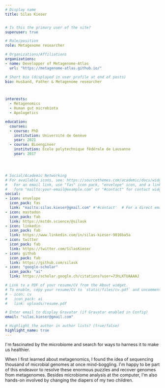 ```yaml
---
# Display name
title: Silas Kieser


# Is this the primary user of the site?
superuser: true

# Role/position
role: Metagenome researcher

# Organizations/Affiliations
organizations:
- name: Developper of Metagenome-Atlas
  url: "https://metagenome-atlas.github.io/"

# Short bio (displayed in user profile at end of posts)
bio: Husband, Father & Metagenome researcher



interests:
  - Metagenomics
  - Human gut microbiota
  - Apologetics

education:
  courses:
  - course: PhD
    institution: Université de Genève
    year: 2021
  - course: Bioengineer
    institution: École polytechnique fédérale de Lausanne
    year: 2017




# Social/Academic Networking
# For available icons, see: https://sourcethemes.com/academic/docs/widgets/#icons
#   For an email link, use "fas" icon pack, "envelope" icon, and a link in the
#   form "mailto:your-email@example.com" or "#contact" for contact widget.
social:
- icon: envelope
  icon_pack: fas
  link: "mailto:silas.kieser@gmail.com" #'#contact'  # For a direct email link, use "mailto:test@example.org".
- icon: mastodon
  icon_pack: fab
  link: https://mstdn.science/@silask
- icon: linkedin
  icon_pack: fab
  link: https://www.linkedin.com/in/silas-kieser-9016ba5a
- icon: twitter
  icon_pack: fab
  link: https://twitter.com/SilasKieser
- icon: github
  icon_pack: fab
  link: https://github.com/silask
- icon: "google-scholar"
  icon_pack: "ai"
  link: https://scholar.google.ch/citations?user=73hLKTUAAAAJ

# Link to a PDF of your resume/CV from the About widget.
# To enable, copy your resume/CV to `static/files/cv.pdf` and uncomment the lines below.  
# - icon: cv
#   icon_pack: ai
#   link: uploads/resume.pdf

# Enter email to display Gravatar (if Gravatar enabled in Config)
email: "silas.kieser@gmail.com"

# Highlight the author in author lists? (true/false)
highlight_name: true
---
```


I'm fascinated by the microbiome and search for ways to harness it to make us healthier.

When I first learned about metagenomics, I found the idea of sequencing thousand of microbial genomes at once mind-boggling. I'm happy to be part of this endeavor to resolve these enormous puzzles and recover genomes from metagenomes.
Besides microbiome analysis at the computer, I'm also hands-on involved by changing the diapers of my two children.
<!--
{{< icon name="download" pack="fas" >}} Download my {{< staticref "uploads/demo_resume.pdf" "newtab" >}}resumé{{< /staticref >}}. -->
